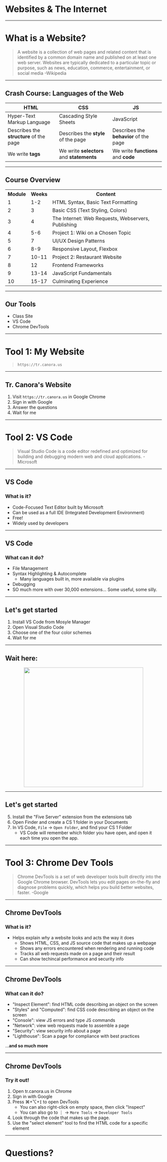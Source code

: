 # Websites & The Internet

---

# What is a Website?

> A website is a collection of web pages and related content that is identified by a common domain name and published on
> at least one web server. Websites are typically dedicated to a particular topic or purpose, such as news, education,
> commerce, entertainment, or social media -Wikipedia

---

## Crash Course: Languages of the Web

<table>
<thead>
<tr>
<th>HTML</th>
<th>CSS</th>
<th>JS</th>
</tr>
</thead>
<tbody>
<tr>
<td>Hyper-Text Markup Language</td>
<td>Cascading Style Sheets</td>
<td>JavaScript</td>
</tr>
<tr>
<td>Describes the <strong>structure</strong> of the page</td>
<td>Describes the <strong>style</strong> of the page</td>
<td>Describes the <strong>behavior</strong> of the page</td>
</tr>
<tr>
<td>We write <strong>tags</strong></td>
<td>We write <strong>selectors</strong> and <strong>statements</strong></td>
<td>We write <strong>functions</strong> and <strong>code</strong></td>
</tr>
</tbody>
</table>

---

## Course Overview

<table>
<tr>
<th>Module</th>
<th>Weeks</th>
<th>Content</th>
</tr>
<tr>
<td>1</td>
<td>1-2</td>
<td>HTML Syntax, Basic Text Formatting</td>
</tr>
<tr>
<td>2</td>
<td>3</td>
<td>Basic CSS (Text Styling, Colors)</td>
</tr>
<tr>
<td>3</td>
<td>4</td>
<td>The Internet: Web Requests, Webservers, Publishing</td>
</tr>
<tr>
<td>4</td>
<td>5-6</td>
<td>Project 1: Wiki on a Chosen Topic</td>
</tr>
<tr>
<td>5</td>
<td>7</td>
<td>UI/UX Design Patterns</td>
</tr>
<tr>
<td>6</td>
<td>8-9</td>
<td>Responsive Layout, Flexbox</td>
</tr>
<tr>
<td>7</td>
<td>10-11</td>
<td>Project 2: Restaurant Website</td>
</tr>
<tr>
<td>8</td>
<td>12</td>
<td>Frontend Frameworks</td>
</tr>
<tr>
<td>9</td>
<td>13-14</td>
<td>JavaScript Fundamentals</td>
</tr>
<tr>
<td>10</td>
<td>15-17</td>
<td>Culminating Experience</td>
</tr>
</table>

---

## Our Tools
* Class Site
* VS Code
* Chrome DevTools

---

# Tool 1: My Website
> `https://tr.canora.us`

---

## Tr. Canora's Website
1. Visit `https://tr.canora.us` in Google Chrome
2. Sign in with Google
3. Answer the questions
4. Wait for me

---

# Tool 2: VS Code

> Visual Studio Code is a code editor redefined and optimized for building and debugging modern web and cloud
> applications. -Microsoft

---

## VS Code

### What is it?

* Code-Focused Text Editor built by Microsoft
* Can be used as a full IDE (Integrated Development Environment)
* Free!
* Widely used by developers

---

## VS Code

### What can it do?

* File Management
* Syntax Highlighting & Autocomplete
    * Many languages built in, more available via plugins
* Debugging
* SO much more with over 30,000 extensions... Some useful, some silly.

---

## Let's get started

1. Install VS Code from Mosyle Manager
2. Open Visual Studio Code
3. Choose one of the four color schemes
4. Wait for me

---

## Wait here:
<div style="text-align: center">
<img src="STATICPREFIX/cs1/module1/vs-code-welcome.png" style="width: 40vw"/>
</div>

---

## Let's get started

5. Install the "Five Server" extension from the extensions tab
6. Open Finder and create a CS 1 folder in your Documents
7. In VS Code, `File` -> `Open Folder`, and find your CS 1 Folder
    * VS Code will remember which folder you have open, and open it each time you open the app.

---

# Tool 3: Chrome Dev Tools 

> Chrome DevTools is a set of web developer tools built directly into the Google Chrome browser. DevTools lets you edit
> pages on-the-fly and diagnose problems quickly, which helps you build better websites, faster. -Google

---

## Chrome DevTools

### What is it?

* Helps explain *why* a website looks and acts the way it does
    * Shows HTML, CSS, and JS source code that makes up a webpage
    * Shows any errors encountered when rendering and running code
    * Tracks all web requests made on a page and their result
    * Can show techincal performance and security info

---

## Chrome DevTools

### What can it do?

* "Inspect Element": find HTML code describing an object on the screen
* "Styles" and "Computed": find CSS code describing an object on the screen
* "Console": view JS errors and type JS commands
* "Network": view web requests made to assemble a page
* "Security": view security info about a page
* "Lighthouse": Scan a page for compliance with best practices

...**and so much more**

---

## Chrome DevTools

### Try it out!

1. Open tr.canora.us in Chrome
2. Sign in with Google
3. Press &#8984;+&#8997;+`I` to open DevTools
    * You can also right-click on empty space, then click "Inspect"
    * You can also go to &#x22EE; -> `More Tools` -> `Developer Tools`
4. Look through the code that makes up the page.
5. Use the "select element" tool to find the HTML code for a specific element

---

# Questions?